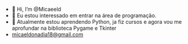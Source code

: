 - 👋 Hi, I’m @Micaeeld
- 👀 Eu estou interessado em entrar na área de programação.
- 🌱 Atualmente estou aprendendo Python, ja fiz cursos e agora vou me aprofundar na biblioteca Pygame e Tkinter
- micaeldonadia18@gmail.com
